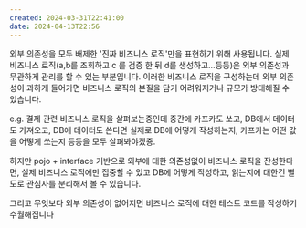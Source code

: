 ```yaml
---
created: 2024-03-31T22:41:00
date: 2024-04-13T22:56
---
```

외부 의존성을 모두 배제한 '진짜 비즈니스 로직'만을 표현하기 위해 사용됩니다. 실제 비즈니스 로직(a,b를 조회하고 c 를 검증 한 뒤 d를 생성하고…등등)은 외부 의존성과 무관하게 관리를 할 수 있는 부분입니다. 이러한 비즈니스 로직을 구성하는데 외부 의존성이 과하게 들어가면 비즈니스 로직의 본질을 담기 어려워지거나 규모가 방대해질 수 있습니다.

e.g. 결제 관련 비즈니스 로직을 살펴보는중인데 중간에 카프카도 쏘고, DB에서 데이터도 가져오고, DB에 데이터도 쓴다면 실제로 DB에 어떻게 작성하는지, 카프카는 어떤 값을 어떻게 쏘는지 등등을 모두 살펴봐야겠죵.

하지만 pojo + interface 기반으로 외부에 대한 의존성없이 비즈니스 로직을 잔성한다면, 실제 비즈니스 로직에만 집중할 수 있고 DB에 어떻게 작성하고, 읽는지에 대한건 별도로 관심사를 분리해서 볼 수 있습니다.

그리고 무엇보다 외부 의존성이 없어지면 비즈니스 로직에 대한 테스트 코드를 작성하기 수월해집니다